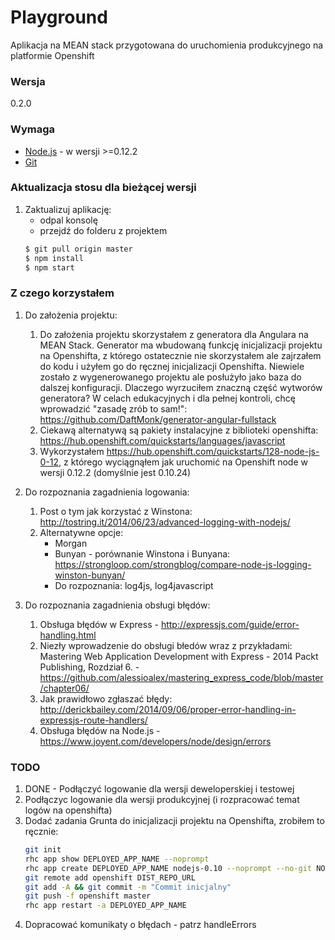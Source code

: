 # Playground

Aplikacja na MEAN stack przygotowana do uruchomienia produkcyjnego na platformie Openshift

### Wersja
0.2.0

### Wymaga

* [Node.js] - w wersji >=0.12.2
* [Git]

### Aktualizacja stosu dla bieżącej wersji

1. Zaktualizuj aplikację:
    * odpal konsolę
    * przejdź do folderu z projektem
    ```sh
    $ git pull origin master
    $ npm install
    $ npm start
    ```
    
### Z czego korzystałem

1. Do założenia projektu:
    1. Do założenia projektu skorzystałem z generatora dla Angulara na MEAN Stack. Generator ma wbudowaną funkcję inicjalizacji projektu na Openshifta, z którego ostatecznie nie skorzystałem ale zajrzałem do kodu i użyłem go do ręcznej inicjalizacji Openshifta. Niewiele zostało z wygenerowanego projektu ale posłużyło jako baza do dalszej konfiguracji. Dlaczego wyrzuciłem znaczną część wytworów generatora? W celach edukacyjnych i dla pełnej kontroli, chcę wprowadzić "zasadę zrób to sam!": https://github.com/DaftMonk/generator-angular-fullstack
    2. Ciekawą alternatywą są pakiety instalacyjne z biblioteki openshifta: https://hub.openshift.com/quickstarts/languages/javascript
    3. Wykorzystałem https://hub.openshift.com/quickstarts/128-node-js-0-12, z którego wyciągnąłem jak uruchomić na Openshift node w wersji 0.12.2 (domyślnie jest 0.10.24)

2. Do rozpoznania zagadnienia logowania:
    1. Post o tym jak korzystać z Winstona: http://tostring.it/2014/06/23/advanced-logging-with-nodejs/
    2. Alternatywne opcje:
        * Morgan
        * Bunyan - porównanie Winstona i Bunyana: https://strongloop.com/strongblog/compare-node-js-logging-winston-bunyan/
        * Do rozpoznania: log4js, log4javascript
        
3. Do rozpoznania zagadnienia obsługi błędów:
    1. Obsługa błędów w Express - http://expressjs.com/guide/error-handling.html
    2. Niezły wprowadzenie do obsługi błedów wraz z przykładami: Mastering Web Application Development with Express - 2014 Packt Publishing, Rozdział 6. - https://github.com/alessioalex/mastering_express_code/blob/master/chapter06/
    3. Jak prawidłowo zgłaszać błędy: http://derickbailey.com/2014/09/06/proper-error-handling-in-expressjs-route-handlers/
    4. Obsługa błędów na Node.js - https://www.joyent.com/developers/node/design/errors

### TODO
1. DONE - Podłączyć logowanie dla wersji deweloperskiej i testowej
2. Podłączyc logowanie dla wersji produkcyjnej (i rozpracować temat logów na openshifta)
3. Dodać zadania Grunta do inicjalizacji projektu na Openshifta, zrobiłem to ręcznie:
    ```sh
    git init
    rhc app show DEPLOYED_APP_NAME --noprompt
    rhc app create DEPLOYED_APP_NAME nodejs-0.10 --noprompt --no-git NODE_ENV=production
    git remote add openshift DIST_REPO_URL
    git add -A && git commit -m "Commit inicjalny"
    git push -f openshift master
    rhc app restart -a DEPLOYED_APP_NAME
    ```
4. Dopracować komunikaty o błędach - patrz handleErrors

[git]:http://git-scm.com/
[node.js]:http://nodejs.org